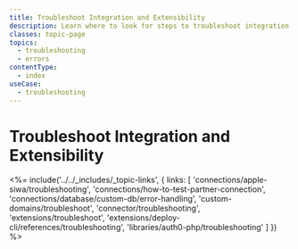 ```yaml
---
title: Troubleshoot Integration and Extensibility
description: Learn where to look for steps to troubleshoot integration and extensibility issues such as partner connections, Sign in With Apple, custom databases and domains, Deploy CLI, and extensions. 
classes: topic-page
topics:
  - troubleshooting
  - errors
contentType:
  - index
useCase:
  - troubleshooting
---
```


# Troubleshoot Integration and Extensibility

<%= include('../../_includes/_topic-links', { links: [
  'connections/apple-siwa/troubleshooting',
  'connections/how-to-test-partner-connection',
  'connections/database/custom-db/error-handling',
  'custom-domains/troubleshoot',
  'connector/troubleshooting',
  'extensions/troubleshoot',
  'extensions/deploy-cli/references/troubleshooting', 
  'libraries/auth0-php/troubleshooting'
] }) %>

